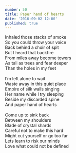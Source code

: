 ```yaml
---
number: 50
title: Paper hand of hearts
date: '2016-09-02 12:00'
published: true
---
```

Inhaled those stacks of smoke<br>
So you could throw your voice<br>
Back behind a choir of spit<br> 
But I heard that backfire<br> 
From miles away become towers<br> 
As tall as trees and fear deeper<br>
Than the holes in my feet<br>
<br>
I’m left alone to wait<br>
Waste away in this quiet place<br>
Empire of silk walls singing<br>
Her name while I try sleeping<br>
Beside my discarded spine<br>
And paper hand of hearts<br>
<br>
Come up to sink back<br>
Between my shoulders<br>
Blade of crystal shards<br>
Careful not to make this hard<br>
Might cut yourself or go too far<br>
Lets learn to risk our minds<br> 
Love what could not be defined<br>
